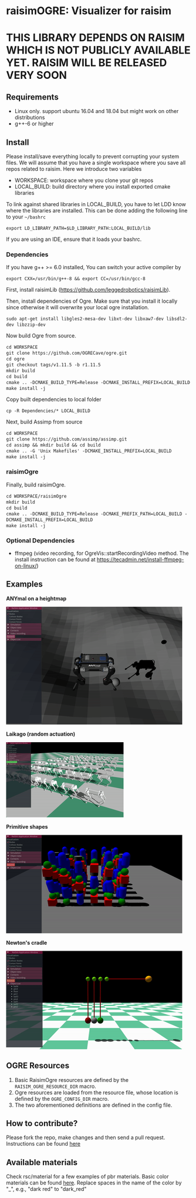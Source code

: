 # raisimOGRE: Visualizer for raisim

# THIS LIBRARY DEPENDS ON RAISIM WHICH IS NOT PUBLICLY AVAILABLE YET. RAISIM WILL BE RELEASED VERY SOON #

## Requirements
- Linux only. support ubuntu 16.04 and 18.04 but might work on other distributions
- g++-6 or higher

## Install

Please install/save everything locally to prevent corrupting your system files. We will assume that you have a single workspace where you save all repos related to raisim. Here we introduce two variables

- WORKSPACE: workspace where you clone your git repos
- LOCAL_BUILD: build directory where you install exported cmake libraries

To link against shared libraries in LOCAL_BUILD, you have to let LDD know where the libraries are installed. This can be done adding the following line to your ```~/bashrc```

```commandline
export LD_LIBRARY_PATH=$LD_LIBRARY_PATH:LOCAL_BUILD/lib
```

If you are using an IDE, ensure that it loads your bashrc. 

### Dependencies
If you have g++ >= 6.0 installed, You can switch your active compiler by
```commandline
export CXX=/usr/bin/g++-8 && export CC=/usr/bin/gcc-8
```

First, install raisimLib (https://github.com/leggedrobotics/raisimLib).

Then, install dependencies of Ogre. Make sure that you install it locally since otherwise it will overwrite your local ogre installation.
```commandline
sudo apt-get install libgles2-mesa-dev libxt-dev libxaw7-dev libsdl2-dev libzzip-dev
```

Now build Ogre from source.
```commandline
cd WORKSPACE
git clone https://github.com/OGRECave/ogre.git
cd ogre
git checkout tags/v1.11.5 -b r1.11.5
mkdir build
cd build
cmake .. -DCMAKE_BUILD_TYPE=Release -DCMAKE_INSTALL_PREFIX=LOCAL_BUILD
make install -j
```

Copy built dependencies to local folder 
```commandline
cp -R Dependencies/* LOCAL_BUILD
```

Next, build Assimp from source
```commandline
cd WORKSPACE
git clone https://github.com/assimp/assimp.git
cd assimp && mkdir build && cd build
cmake .. -G 'Unix Makefiles' -DCMAKE_INSTALL_PREFIX=LOCAL_BUILD
make install -j
```

### raisimOgre
Finally, build raisimOgre.
```commandline
cd WORKSPACE/raisimOgre
mkdir build
cd build
cmake .. -DCMAKE_BUILD_TYPE=Release -DCMAKE_PREFIX_PATH=LOCAL_BUILD -DCMAKE_INSTALL_PREFIX=LOCAL_BUILD
make install -j
```

### Optional Dependencies
- ffmpeg (video recording, for OgreVis::startRecordingVideo method. The install instruction can be found at https://tecadmin.net/install-ffmpeg-on-linux/)

## Examples
**ANYmal on a heightmap**

![1](img/heightmap.gif "title-2")

**Laikago (random actuation)**

![1](img/laikago.gif "title-1")

**Primitive shapes**

![alt-text-2](img/primitives.gif "title-2")

**Newton's cradle**

![alt-text-1](img/newton.gif "title-1")

## OGRE Resources
1. Basic RaisimOgre resources are defined by the `RAISIM_OGRE_RESOURCE_DIR` macro.
2. Ogre resources are loaded from the resource file, whose location is defined by the `OGRE_CONFIG_DIR` macro.
3. The two aforementioned definitions are defined in the config file.

## How to contribute?
Please fork the repo, make changes and then send a pull request. Instructions can be found [here](https://help.github.com/en/articles/creating-a-pull-request-from-a-fork)

## Available materials
Check rsc/material for a few examples of pbr materials. 
Basic color materials can be found [here](https://www.rapidtables.com/web/color/RGB_Color.html). Replace spaces in the name of the color by "_", e.g., "dark red" to "dark_red"


